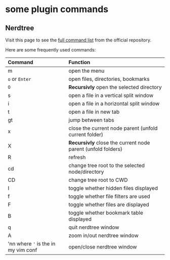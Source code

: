 some plugin commands
==========================

## Nerdtree
Visit this page to see the [full command list](https://github.com/scrooloose/nerdtree/blob/master/doc/NERD_tree.txt)
from the official repository.

Here are some frequently used commands:

| Command | Function |
| :------ | :-------- |
| m  |  open the menu |
| `o` or `Enter` | open files, directories, bookmarks |
| `O` | **Recursivly** open the selected directory |
| s  | open a file in a vertical split window |
| i  | open a file in a horizontal split window |
| t  | open a file in new tab |
| gt | jump between tabs |
| x  | close the current node parent (unfold current folder) |
| X  | **Recursivly** close the current node parent (unfold folders) |
| R  | refresh |
| cd | change tree root to the selected node/directory |
| CD | change tree root to CWD |
| I  | toggle whether hidden files displayed |
| f  | toggle whether file filters are used |
| F  | toggle whether files are displayed |
| B  | toggle whether bookmark table displayed |
| q  | quit nerdtree window |
| A  | zoom in/out nerdtree window |
| 'nn where `'` is the <leader> in my vim conf | open/close nerdtree window |
